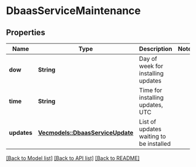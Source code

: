 # DbaasServiceMaintenance

## Properties

Name | Type | Description | Notes
------------ | ------------- | ------------- | -------------
**dow** | **String** | Day of week for installing updates | 
**time** | **String** | Time for installing updates, UTC | 
**updates** | [**Vec<models::DbaasServiceUpdate>**](dbaas-service-update.md) | List of updates waiting to be installed | 

[[Back to Model list]](../README.md#documentation-for-models) [[Back to API list]](../README.md#documentation-for-api-endpoints) [[Back to README]](../README.md)


